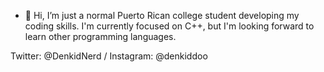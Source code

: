 - 👋 Hi, I’m just a normal Puerto Rican college student developing my coding skills. I'm currently focused on C++, but I'm looking forward to learn other programming languages.

Twitter: @DenkidNerd / Instagram: @denkiddoo
<!---
DenkidNerd/DenkidNerd is a ✨ special ✨ repository because its `README.md` (this file) appears on your GitHub profile.
You can click the Preview link to take a look at your changes.
--->
